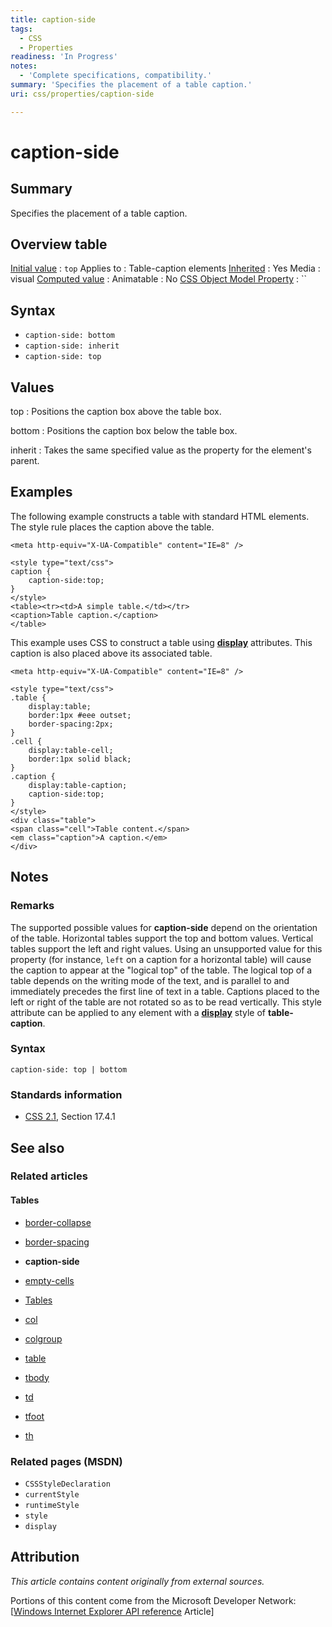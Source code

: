 ```yaml
---
title: caption-side
tags:
  - CSS
  - Properties
readiness: 'In Progress'
notes:
  - 'Complete specifications, compatibility.'
summary: 'Specifies the placement of a table caption.'
uri: css/properties/caption-side

---
```

# caption-side

## Summary

Specifies the placement of a table caption.

## Overview table

[Initial value](/css/concepts/initial_value)
:   `top`
Applies to
:   Table-caption elements
[Inherited](/css/concepts/inherited)
:   Yes
Media
:   visual
[Computed value](/css/concepts/computed_value)
:
Animatable
:   No
[CSS Object Model Property](/css/concepts/cssom)
:   ``

## Syntax

-   `caption-side: bottom`
-   `caption-side: inherit`
-   `caption-side: top`

## Values

top
:   Positions the caption box above the table box.

bottom
:   Positions the caption box below the table box.

inherit
:   Takes the same specified value as the property for the element's parent.

## Examples

The following example constructs a table with standard HTML elements. The style rule places the caption above the table.

    <meta http-equiv="X-UA-Compatible" content="IE=8" />

    <style type="text/css">
    caption {
        caption-side:top;
    }
    </style>
    <table><tr><td>A simple table.</td></tr>
    <caption>Table caption.</caption>
    </table>

This example uses CSS to construct a table using [**display**](/css/properties/display) attributes. This caption is also placed above its associated table.

    <meta http-equiv="X-UA-Compatible" content="IE=8" />

    <style type="text/css">
    .table {
        display:table;
        border:1px #eee outset;
        border-spacing:2px;
    }
    .cell {
        display:table-cell;
        border:1px solid black;
    }
    .caption {
        display:table-caption;
        caption-side:top;
    }
    </style>
    <div class="table">
    <span class="cell">Table content.</span>
    <em class="caption">A caption.</em>
    </div>

## Notes

### Remarks

The supported possible values for **caption-side** depend on the orientation of the table. Horizontal tables support the top and bottom values. Vertical tables support the left and right values. Using an unsupported value for this property (for instance, `left` on a caption for a horizontal table) will cause the caption to appear at the "logical top" of the table. The logical top of a table depends on the writing mode of the text, and is parallel to and immediately precedes the first line of text in a table. Captions placed to the left or right of the table are not rotated so as to be read vertically. This style attribute can be applied to any element with a [**display**](/css/properties/display) style of **table-caption**.

### Syntax

`caption-side: top | bottom`

### Standards information

-   [CSS 2.1](http://go.microsoft.com/fwlink/p/?linkid=203757), Section 17.4.1

## See also

### Related articles

#### Tables

-   [border-collapse](/css/properties/border-collapse)

-   [border-spacing](/css/properties/border-spacing)

-   **caption-side**

-   [empty-cells](/css/properties/empty-cells)

-   [Tables](/css/tables)

-   [col](/html/elements/col)

-   [colgroup](/html/elements/colgroup)

-   [table](/html/elements/table)

-   [tbody](/html/elements/tbody)

-   [td](/html/elements/td)

-   [tfoot](/html/elements/tfoot)

-   [th](/html/elements/th)

### Related pages (MSDN)

-   `CSSStyleDeclaration`
-   `currentStyle`
-   `runtimeStyle`
-   `style`
-   `display`

## Attribution

*This article contains content originally from external sources.*

Portions of this content come from the Microsoft Developer Network: [[Windows Internet Explorer API reference](http://msdn.microsoft.com/en-us/library/ie/hh828809%28v=vs.85%29.aspx) Article]

